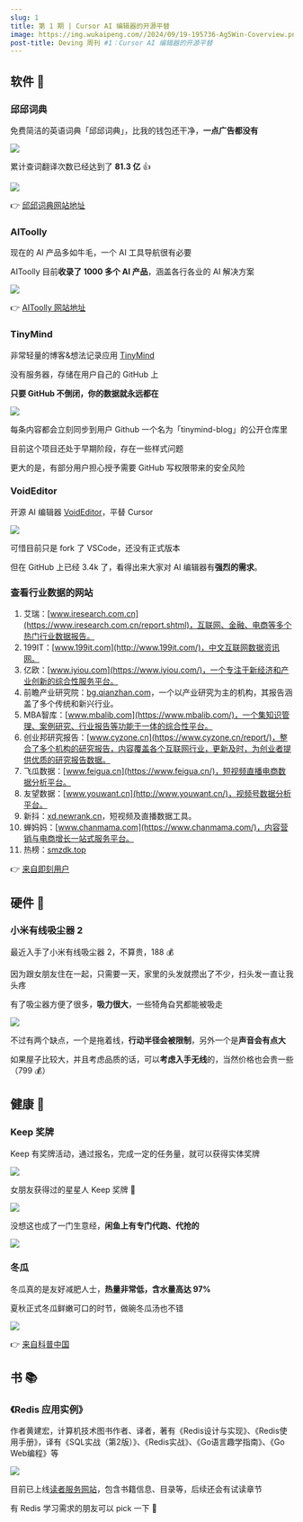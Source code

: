 ```yaml
---
slug: 1
title: 第 1 期 | Cursor AI 编辑器的开源平替
image: https://img.wukaipeng.com//2024/09/19-195736-Ag5Win-Coverview.png
post-title: Deving 周刊 #1：Cursor AI 编辑器的开源平替
---
```


## 软件 🍦

### 邱邱词典

免费简洁的英语词典「邱邱词典」，比我的钱包还干净，**一点广告都没有**

![](https://img.wukaipeng.com//2024/09/19-195611-bJFdVJ-b052f5c5ecdc4333ab9483413683fe38.png)

累计查词翻译次数已经达到了 **81.3 亿** 👍

![](https://img.wukaipeng.com//2024/09/19-195611-2NxCfj-b6f5a76430d249cf8a32d75e5884af11.png)



👉 [邱邱词典网站地址](https://www.gooddict.top)

### AIToolly

现在的 AI 产品多如牛毛，一个 AI 工具导航很有必要

AIToolly 目前**收录了 1000 多个 AI 产品**，涵盖各行各业的 AI 解决方案

![](https://img.wukaipeng.com//2024/09/19-195612-Jw9BhS-bc9d9c7480554cbc833700f37ab72cfe.png)

👉 [AIToolly 网站地址](https://aitoolly.com/zh)


### TinyMind

非常轻量的博客&想法记录应用 [TinyMind](https://www.tinymind.me/)

没有服务器，存储在用户自己的 GitHub 上

**只要 GitHub 不倒闭，你的数据就永远都在**

![](https://img.wukaipeng.com//2024/09/19-195612-7yGDFT-6cb5dfec643a44feaa5c4dd3408bbb76.png)

每条内容都会立刻同步到用户 Github 一个名为「tinymind-blog」的公开仓库里

目前这个项目还处于早期阶段，存在一些样式问题

更大的是，有部分用户担心授予需要 GitHub 写权限带来的安全风险

### VoidEditor

开源 AI 编辑器 [VoidEditor](https://voideditor.com/)，平替 Cursor

![](https://img.wukaipeng.com//2024/09/19-195613-3APL23-6f4e31f52df6419c82eb7089eb552511.png)

可惜目前只是 fork 了 VSCode，还没有正式版本

但在 GitHub 上已经 3.4k 了，看得出来大家对 AI 编辑器有**强烈的需求**。




### 查看行业数据的网站

1. 艾瑞：[www.iresearch.com.cn](https://www.iresearch.com.cn/report.shtml)，互联网、金融、电商等多个热门行业数据报告。 
2. 199IT：[www.199it.com](http://www.199it.com/)，中文互联网数据资讯网。 
3. 亿欧：[www.iyiou.com](https://www.iyiou.com/)，一个专注于新经济和产业创新的综合性服务平台。 
4. 前瞻产业研究院：[bg.qianzhan.com](https://bg.qianzhan.com/report/)，一个以产业研究为主的机构，其报告涵盖了多个传统和新兴行业。 
5. MBA智库：[www.mbalib.com](https://www.mbalib.com/)，一个集知识管理、案例研究、行业报告等功能于一体的综合性平台。 
6. 创业邦研究报告：[www.cyzone.cn](https://www.cyzone.cn/report/)，整合了多个机构的研究报告，内容覆盖各个互联网行业，更新及时，为创业者提供优质的研究报告数据。 
7. 飞瓜数据：[www.feigua.cn](https://www.feigua.cn/)，短视频直播电商数据分析平台。 
8. 友望数据：[www.youwant.cn](http://www.youwant.cn/)，视频号数据分析平台。 
9. 新抖：[xd.newrank.cn](https://xd.newrank.cn/home)，短视频及直播数据工具。 
10. 蝉妈妈：[www.chanmama.com](https://www.chanmama.com/)，内容营销与电商增长一站式服务平台。 
11. 热榜：[smzdk.top](https://smzdk.top/#/)

👉 [来自即刻用户](https://web-next.okjike.com/u/6d6a19a3-2217-4f41-8e48-a91f2c4bb1f3/post/66e6aa2a6d0bd6689aae14ee)


## 硬件 🍰

### 小米有线吸尘器 2

最近入手了小米有线吸尘器 2，不算贵，188 💰

因为跟女朋友住在一起，只需要一天，家里的头发就攒出了不少，扫头发一直让我头疼

有了吸尘器方便了很多，**吸力很大**，一些犄角旮旯都能被吸走

![](https://img.wukaipeng.com//2024/09/19-195613-AT8orK-88f1803d829d4f2fbcbe6f56ecaff3fe.png)

不过有两个缺点，一个是拖着线，**行动半径会被限制**，另外一个是**声音会有点大**

如果屋子比较大，并且考虑品质的话，可以**考虑入手无线**的，当然价格也会贵一些（799  💰）

## 健康 🍵

### Keep 奖牌

Keep 有奖牌活动，通过报名，完成一定的任务量，就可以获得实体奖牌

![](https://img.wukaipeng.com//2024/09/19-195614-51o2Te-4416253067ed40c293b15dd28531c1d2.jpeg)

女朋友获得过的星星人 Keep 奖牌 🥇

![](https://img.wukaipeng.com//2024/09/19-195620-F6yNQq-c97c7ae82974489fad1cd7ee01bd385d.jpeg)

没想这也成了一门生意经，**闲鱼上有专门代跑、代抢的**

![](https://img.wukaipeng.com//2024/09/19-195622-cpEjQZ-9405162b9bd74fe7a9bcdc2c45d29e9e.png)



### 冬瓜

冬瓜真的是友好减肥人士，**热量非常低，含水量高达 97%**

夏秋正式冬瓜鲜嫩可口的时节，做碗冬瓜汤也不错


![](https://img.wukaipeng.com//2024/09/19-195622-5pQZnQ-8731c8be8a154feca850382bffb5210e.png)

👉 [来自科普中国](https://mp.weixin.qq.com/s/wlToItgfuBlEcta4nIso7g)


## 书 📚

### 《Redis 应用实例》

作者黄建宏，计算机技术图书作者、译者，著有《Redis设计与实现》、《Redis使用手册》，译有《SQL实战（第2版）》、《Redis实战》、《Go语言趣学指南》、《Go Web编程》等



![](https://img.wukaipeng.com//2024/09/19-195623-jSPsl4-d553a02b51994043b7390d07a260edf5.png)

目前已上线[读者服务网站](https://huangz.works/rediscookbook)，包含书籍信息、目录等，后续还会有试读章节

有 Redis 学习需求的朋友可以 pick 一下 👀

